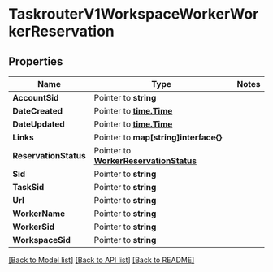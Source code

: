 # TaskrouterV1WorkspaceWorkerWorkerReservation

## Properties
Name | Type | Notes
------------ | ------------- | -------------
**AccountSid** | Pointer to **string** | 
**DateCreated** | Pointer to [**time.Time**](time.Time.md) | 
**DateUpdated** | Pointer to [**time.Time**](time.Time.md) | 
**Links** | Pointer to **map[string]interface{}** | 
**ReservationStatus** | Pointer to [**WorkerReservationStatus**](worker_reservation_status.md) | 
**Sid** | Pointer to **string** | 
**TaskSid** | Pointer to **string** | 
**Url** | Pointer to **string** | 
**WorkerName** | Pointer to **string** | 
**WorkerSid** | Pointer to **string** | 
**WorkspaceSid** | Pointer to **string** | 

[[Back to Model list]](../README.md#documentation-for-models) [[Back to API list]](../README.md#documentation-for-api-endpoints) [[Back to README]](../README.md)


